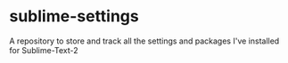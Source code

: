 sublime-settings
================

A repository to store and track all the settings and packages I've installed for Sublime-Text-2